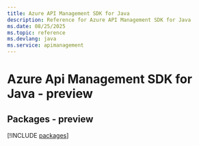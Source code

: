 ```yaml
---
title: Azure API Management SDK for Java
description: Reference for Azure API Management SDK for Java
ms.date: 08/25/2025
ms.topic: reference
ms.devlang: java
ms.service: apimanagement
---
```

# Azure Api Management SDK for Java - preview
## Packages - preview
[!INCLUDE [packages](api-management-index.md)]